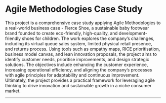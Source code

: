 # Agile Methodologies Case Study

This project is a comprehensive case study applying Agile Methodologies to a real-world business case - Fierce Shoe, a sustainable baby footwear brand founded to create eco-friendly, high-quality, and development-friendly shoes for children. The work explores the company’s challenges, including its virtual queue sales system, limited physical retail presence, and returns process. Using tools such as empathy maps, RICE prioritisation, business model canvas, and lean innovation proposals, the project aims to identify customer needs, prioritise improvements, and design strategic solutions. The objectives include enhancing the customer experience, increasing operational efficiency, and aligning the company’s processes with agile principles for adaptability and continuous improvement. Ultimately, the project provides a practical framework for leveraging agile thinking to drive innovation and sustainable growth in a niche consumer market.
_______


